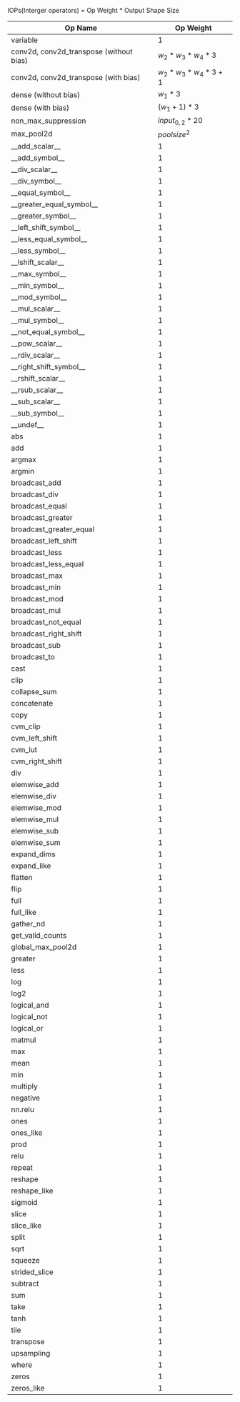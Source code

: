IOPs(Interger operators) = Op Weight * Output Shape Size

|Op Name|Op Weight|
|---|---|
|variable|1|
|conv2d, conv2d_transpose (without bias)|$w_2*w_3*w_4*3$|
|conv2d, conv2d_transpose (with bias)|$w_2*w_3*w_4*3+1$|
|dense (without bias)|$w_{1}*3$|
|dense (with bias)|$(w_{1}+1)*3$|
|non_max_suppression|$input_{0,2}*20$|
|max_pool2d|$poolsize^2$|
|\_\_add_scalar\_\_|1|
|\_\_add_symbol\_\_|1|
|\_\_div_scalar\_\_|1|
|\_\_div_symbol\_\_|1|
|\_\_equal_symbol\_\_|1|
|\_\_greater_equal_symbol\_\_|1|
|\_\_greater_symbol\_\_|1|
|\_\_left_shift_symbol\_\_|1|
|\_\_less_equal_symbol\_\_|1|
|\_\_less_symbol\_\_|1|
|\_\_lshift_scalar\_\_|1|
|\_\_max_symbol\_\_|1|
|\_\_min_symbol\_\_|1|
|\_\_mod_symbol\_\_|1|
|\_\_mul_scalar\_\_|1|
|\_\_mul_symbol\_\_|1|
|\_\_not_equal_symbol\_\_|1|
|\_\_pow_scalar\_\_|1|
|\_\_rdiv_scalar\_\_|1|
|\_\_right_shift_symbol\_\_|1|
|\_\_rshift_scalar\_\_|1|
|\_\_rsub_scalar\_\_|1|
|\_\_sub_scalar\_\_|1|
|\_\_sub_symbol\_\_|1|
|\_\_undef\_\_|1|
|abs|1|
|add|1|
|argmax|1|
|argmin|1|
|broadcast_add|1|
|broadcast_div|1|
|broadcast_equal|1|
|broadcast_greater|1|
|broadcast_greater_equal|1|
|broadcast_left_shift|1|
|broadcast_less|1|
|broadcast_less_equal|1|
|broadcast_max|1|
|broadcast_min|1|
|broadcast_mod|1|
|broadcast_mul|1|
|broadcast_not_equal|1|
|broadcast_right_shift|1|
|broadcast_sub|1|
|broadcast_to|1|
|cast|1|
|clip|1|
|collapse_sum|1|
|concatenate|1|
|copy|1|
|cvm_clip|1|
|cvm_left_shift|1|
|cvm_lut|1|
|cvm_right_shift|1|
|div|1|
|elemwise_add|1|
|elemwise_div|1|
|elemwise_mod|1|
|elemwise_mul|1|
|elemwise_sub|1|
|elemwise_sum|1|
|expand_dims|1|
|expand_like|1|
|flatten|1|
|flip|1|
|full|1|
|full_like|1|
|gather_nd|1|
|get_valid_counts|1|
|global_max_pool2d|1|
|greater|1|
|less|1|
|log|1|
|log2|1|
|logical_and|1|
|logical_not|1|
|logical_or|1|
|matmul|1|
|max|1|
|mean|1|
|min|1|
|multiply|1|
|negative|1|
|nn.relu|1|
|ones|1|
|ones_like|1|
|prod|1|
|relu|1|
|repeat|1|
|reshape|1|
|reshape_like|1|
|sigmoid|1|
|slice|1|
|slice_like|1|
|split|1|
|sqrt|1|
|squeeze|1|
|strided_slice|1|
|subtract|1|
|sum|1|
|take|1|
|tanh|1|
|tile|1|
|transpose|1|
|upsampling|1|
|where|1|
|zeros|1|
|zeros_like|1|

